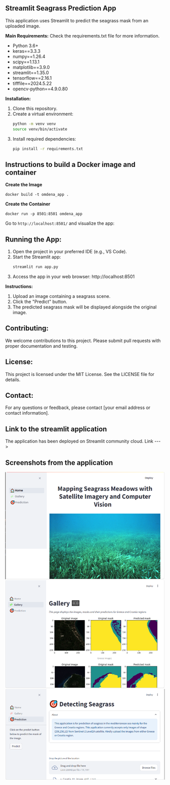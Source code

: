 ## Streamlit Seagrass Prediction App

This application uses Streamlit to predict the seagrass mask from an uploaded image.

**Main Requirements:**
Check the requirements.txt file for more information.

* Python 3.6+
* keras==3.3.3
* numpy==1.26.4
* scipy==1.13.1
* matplotlib==3.9.0
* streamlit==1.35.0
* tensorflow==2.16.1
* tifffile==2024.5.22
* opencv-python==4.9.0.80

**Installation:**

1. Clone this repository.
2. Create a virtual environment:
    ```bash
    python -m venv venv
    source venv/bin/activate
    ```
3. Install required dependencies:
    ```bash
    pip install -r requirements.txt
    ```

## Instructions to build a Docker image and container

**Create the Image**
```
docker build -t omdena_app .
```

**Create the Container**
```
docker run -p 8501:8501 omdena_app
```

Go to ```http://localhost:8501/``` and visualize the app:

## **Running the App:**

1. Open the project in your preferred IDE (e.g., VS Code).
2. Start the Streamlit app:
    ```bash
    streamlit run app.py
    ```
3. Access the app in your web browser: http://localhost:8501

**Instructions:**

1. Upload an image containing a seagrass scene.
2. Click the "Predict" button.
3. The predicted seagrass mask will be displayed alongside the original image.

## **Contributing:**

We welcome contributions to this project. Please submit pull requests with proper documentation and testing.

## **License:**

This project is licensed under the MIT License. See the LICENSE file for details.

## **Contact:**

For any questions or feedback, please contact [your email address or contact information].

## Link to the streamlit application

The application has been deployed on Streamlit community cloud. 
Link ---> 

## Screenshots from the application

![Home View](./src/Home.png)
![Gallery](./src/Gallery.png)
![Prediction](./src/prediction.PNG)